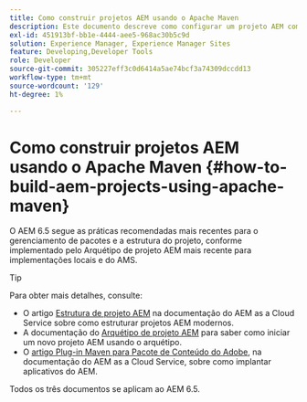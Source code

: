 ```yaml
---
title: Como construir projetos AEM usando o Apache Maven
description: Este documento descreve como configurar um projeto AEM com base no Apache Maven
exl-id: 451913bf-bb1e-4444-aee5-968ac30b5c9d
solution: Experience Manager, Experience Manager Sites
feature: Developing,Developer Tools
role: Developer
source-git-commit: 305227eff3c0d6414a5ae74bcf3a74309dccdd13
workflow-type: tm+mt
source-wordcount: '129'
ht-degree: 1%

---
```


# Como construir projetos AEM usando o Apache Maven {#how-to-build-aem-projects-using-apache-maven}

O AEM 6.5 segue as práticas recomendadas mais recentes para o gerenciamento de pacotes e a estrutura do projeto, conforme implementado pelo Arquétipo de projeto AEM mais recente para implementações locais e do AMS.

>[!TIP]
>
>Para obter mais detalhes, consulte:
>
>* O artigo [Estrutura de projeto AEM](https://experienceleague.adobe.com/docs/experience-manager-cloud-service/implementing/developing/aem-project-content-package-structure.html?lang=pt-BR) na documentação do AEM as a Cloud Service sobre como estruturar projetos AEM modernos.
>* A documentação do [Arquétipo de projeto AEM](https://experienceleague.adobe.com/docs/experience-manager-core-components/using/developing/archetype/overview.html?lang=pt-BR) para saber como iniciar um novo projeto AEM usando o arquétipo.
>* O [artigo Plug-in Maven para Pacote de Conteúdo do Adobe](https://experienceleague.adobe.com/docs/experience-manager-cloud-service/implementing/developer-tools/maven-plugin.html?lang=pt-BR#developer-tools), na documentação do AEM as a Cloud Service, sobre como implantar aplicativos do AEM.
>
>Todos os três documentos se aplicam ao AEM 6.5.
